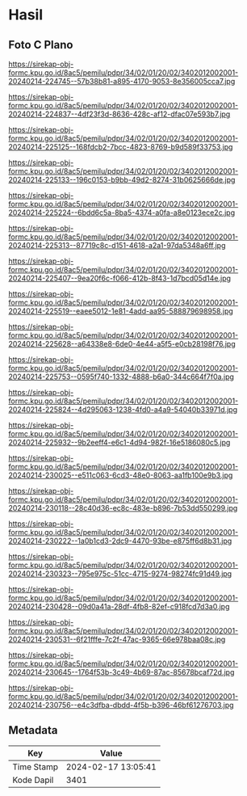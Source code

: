 # Hasil

## Foto C Plano

https://sirekap-obj-formc.kpu.go.id/8ac5/pemilu/pdpr/34/02/01/20/02/3402012002001-20240214-224745--57b38b81-a895-4170-9053-8e356005cca7.jpg

https://sirekap-obj-formc.kpu.go.id/8ac5/pemilu/pdpr/34/02/01/20/02/3402012002001-20240214-224837--4df23f3d-8636-428c-af12-dfac07e593b7.jpg

https://sirekap-obj-formc.kpu.go.id/8ac5/pemilu/pdpr/34/02/01/20/02/3402012002001-20240214-225125--168fdcb2-7bcc-4823-8769-b9d589f33753.jpg

https://sirekap-obj-formc.kpu.go.id/8ac5/pemilu/pdpr/34/02/01/20/02/3402012002001-20240214-225133--196c0153-b9bb-49d2-8274-31b0625666de.jpg

https://sirekap-obj-formc.kpu.go.id/8ac5/pemilu/pdpr/34/02/01/20/02/3402012002001-20240214-225224--6bdd6c5a-8ba5-4374-a0fa-a8e0123ece2c.jpg

https://sirekap-obj-formc.kpu.go.id/8ac5/pemilu/pdpr/34/02/01/20/02/3402012002001-20240214-225313--87719c8c-d151-4618-a2a1-97da5348a6ff.jpg

https://sirekap-obj-formc.kpu.go.id/8ac5/pemilu/pdpr/34/02/01/20/02/3402012002001-20240214-225407--9ea20f6c-f066-412b-8f43-1d7bcd05d14e.jpg

https://sirekap-obj-formc.kpu.go.id/8ac5/pemilu/pdpr/34/02/01/20/02/3402012002001-20240214-225519--eaee5012-1e81-4add-aa95-588879698958.jpg

https://sirekap-obj-formc.kpu.go.id/8ac5/pemilu/pdpr/34/02/01/20/02/3402012002001-20240214-225628--a64338e8-6de0-4e44-a5f5-e0cb28198f76.jpg

https://sirekap-obj-formc.kpu.go.id/8ac5/pemilu/pdpr/34/02/01/20/02/3402012002001-20240214-225753--0595f740-1332-4888-b6a0-344c664f7f0a.jpg

https://sirekap-obj-formc.kpu.go.id/8ac5/pemilu/pdpr/34/02/01/20/02/3402012002001-20240214-225824--4d295063-1238-4fd0-a4a9-54040b33971d.jpg

https://sirekap-obj-formc.kpu.go.id/8ac5/pemilu/pdpr/34/02/01/20/02/3402012002001-20240214-225932--9b2eeff4-e6c1-4d94-982f-16e5186080c5.jpg

https://sirekap-obj-formc.kpu.go.id/8ac5/pemilu/pdpr/34/02/01/20/02/3402012002001-20240214-230025--e511c063-6cd3-48e0-8063-aa1fb100e9b3.jpg

https://sirekap-obj-formc.kpu.go.id/8ac5/pemilu/pdpr/34/02/01/20/02/3402012002001-20240214-230118--28c40d36-ec8c-483e-b896-7b53dd550299.jpg

https://sirekap-obj-formc.kpu.go.id/8ac5/pemilu/pdpr/34/02/01/20/02/3402012002001-20240214-230222--1a0b1cd3-2dc9-4470-93be-e875ff6d8b31.jpg

https://sirekap-obj-formc.kpu.go.id/8ac5/pemilu/pdpr/34/02/01/20/02/3402012002001-20240214-230323--795e975c-51cc-4715-9274-98274fc91d49.jpg

https://sirekap-obj-formc.kpu.go.id/8ac5/pemilu/pdpr/34/02/01/20/02/3402012002001-20240214-230428--09d0a41a-28df-4fb8-82ef-c918fcd7d3a0.jpg

https://sirekap-obj-formc.kpu.go.id/8ac5/pemilu/pdpr/34/02/01/20/02/3402012002001-20240214-230531--6f21fffe-7c2f-47ac-9365-66e978baa08c.jpg

https://sirekap-obj-formc.kpu.go.id/8ac5/pemilu/pdpr/34/02/01/20/02/3402012002001-20240214-230645--1764f53b-3c49-4b69-87ac-85678bcaf72d.jpg

https://sirekap-obj-formc.kpu.go.id/8ac5/pemilu/pdpr/34/02/01/20/02/3402012002001-20240214-230756--e4c3dfba-dbdd-4f5b-b396-46bf61276703.jpg


## Metadata

| Key        | Value               |
| ---------- | ------------------- |
| Time Stamp | 2024-02-17 13:05:41 |
| Kode Dapil | 3401                |



